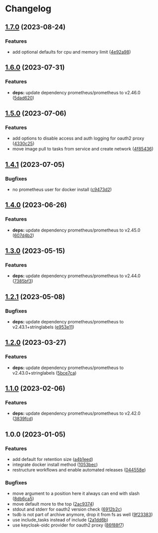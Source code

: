 # Changelog

## [1.7.0](https://github.com/rolehippie/prometheus/compare/v1.6.0...v1.7.0) (2023-08-24)


### Features

* add optional defaults for cpu and memory limit ([4e92a98](https://github.com/rolehippie/prometheus/commit/4e92a9865c07539ffcd8434a88d9a67653a5268c))

## [1.6.0](https://github.com/rolehippie/prometheus/compare/v1.5.0...v1.6.0) (2023-07-31)


### Features

* **deps:** update dependency prometheus/prometheus to v2.46.0 ([5dad620](https://github.com/rolehippie/prometheus/commit/5dad62033cc0f90ea924530b7b2fcfedab7fa608))

## [1.5.0](https://github.com/rolehippie/prometheus/compare/v1.4.1...v1.5.0) (2023-07-06)


### Features

* add options to disable access and auth logging for oauth2 proxy ([4330c25](https://github.com/rolehippie/prometheus/commit/4330c253dfdb572faff28189716a7faaa1fe4304))
* move image pull to tasks from service and create network ([4f85436](https://github.com/rolehippie/prometheus/commit/4f85436fc1912fbaf2ebf2115ecdf8c7c07f9840))

## [1.4.1](https://github.com/rolehippie/prometheus/compare/v1.4.0...v1.4.1) (2023-07-05)


### Bugfixes

* no prometheus user for docker install ([c9473d2](https://github.com/rolehippie/prometheus/commit/c9473d2cf213d74ef60f9cd6f437a91150dfbfc8))

## [1.4.0](https://github.com/rolehippie/prometheus/compare/v1.3.0...v1.4.0) (2023-06-26)


### Features

* **deps:** update dependency prometheus/prometheus to v2.45.0 ([607d4b2](https://github.com/rolehippie/prometheus/commit/607d4b2dc89035bd15a72efeefb3adcc43546438))

## [1.3.0](https://github.com/rolehippie/prometheus/compare/v1.2.1...v1.3.0) (2023-05-15)


### Features

* **deps:** update dependency prometheus/prometheus to v2.44.0 ([7385bf3](https://github.com/rolehippie/prometheus/commit/7385bf336023de302a571bbc76bdf65befcc02d6))

## [1.2.1](https://github.com/rolehippie/prometheus/compare/v1.2.0...v1.2.1) (2023-05-08)


### Bugfixes

* **deps:** update dependency prometheus/prometheus to v2.43.1+stringlabels ([e953e11](https://github.com/rolehippie/prometheus/commit/e953e1178788d45e61da9f88f97ddccf9fdc20fe))

## [1.2.0](https://github.com/rolehippie/prometheus/compare/v1.1.0...v1.2.0) (2023-03-27)


### Features

* **deps:** update dependency prometheus/prometheus to v2.43.0+stringlabels ([5bce7ca](https://github.com/rolehippie/prometheus/commit/5bce7caf7e1761dbd0fdb04b281b2af7fbba229a))

## [1.1.0](https://github.com/rolehippie/prometheus/compare/v1.0.0...v1.1.0) (2023-02-06)


### Features

* **deps:** update dependency prometheus/prometheus to v2.42.0 ([3839fcd](https://github.com/rolehippie/prometheus/commit/3839fcd926a3afe4adcde31303df011cc0586be4))

## 1.0.0 (2023-01-05)


### Features

* add default for retention size ([a4b1eed](https://github.com/rolehippie/prometheus/commit/a4b1eedd860a33abe8845706535b5ca9d996dc3a))
* integrate docker install method ([1053bec](https://github.com/rolehippie/prometheus/commit/1053becf9113f1b813b5e3fc12e461d4ec8a0d2f))
* restructure workflows and enable automated releases ([044558e](https://github.com/rolehippie/prometheus/commit/044558e2fffeaf30556febb13c28792e3a7fbdd5))


### Bugfixes

* move argument to a position here it always can end with slash ([8db6ca5](https://github.com/rolehippie/prometheus/commit/8db6ca56a45c6b675f679c9210668eec667069b5))
* move default more to the top ([2ac9374](https://github.com/rolehippie/prometheus/commit/2ac937495a3725fdc5d0d86dd0e4e375188ecf54))
* stdout and stderr for oauth2 version check ([6912b2c](https://github.com/rolehippie/prometheus/commit/6912b2c9a62602e232a6463738b0d74a70e1b258))
* tsdb is not part of archive anymore, drop it from fs as well ([9f23383](https://github.com/rolehippie/prometheus/commit/9f23383bc01645b408e00843a7e2f9215923c7fb))
* use include_tasks instead of include ([2a1dd6b](https://github.com/rolehippie/prometheus/commit/2a1dd6b1d6e1e70452c465a2c1bdcd2a92362c1c))
* use keycloak-oidc provider for oauth2 proxy ([86f88f7](https://github.com/rolehippie/prometheus/commit/86f88f7143e07e215bf118ffa15b64f3bcab6fba))
